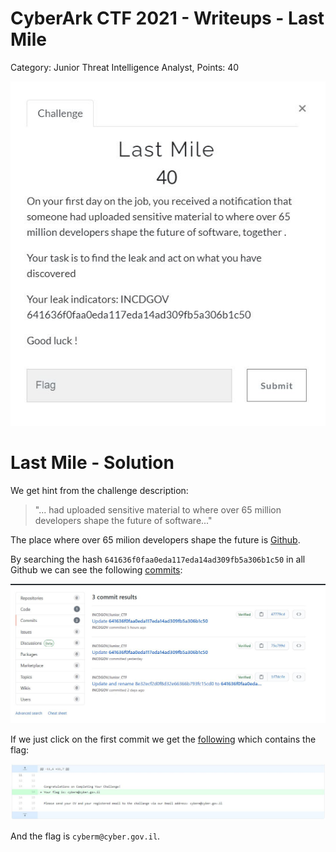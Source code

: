 # CyberArk CTF 2021 - Writeups  - Last Mile 

Category: Junior Threat Intelligence Analyst, Points: 40

![ctf.JPG](images/ctf.JPG)


# Last Mile - Solution

We get hint from the challenge description:
>"... had uploaded sensitive material to where over 65 million developers shape the future of software..."

The place where over 65 milion developers shape the future is [Github](https://github.com/).

By searching the hash ```641636f0faa0eda117eda14ad309fb5a306b1c50``` in all Github we can see the following [commits](https://github.com/search?q=641636f0faa0eda117eda14ad309fb5a306b1c50&type=commits):

![commits.JPG](images/commits.JPG)

If we just click on the first commit we get the [following](https://github.com/INCDGOV/Junior_CTF/commit/47779cdbea3c4fe9b2e2dc0730cb89fb29293df3) which contains the flag:

![flag.JPG](images/flag.JPG)

And the flag is ```cyberm@cyber.gov.il```.